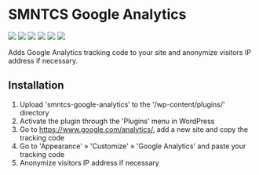 # SMNTCS Google Analytics

[![](https://img.shields.io/github/license/nielslange/smntcs-google-analytics.svg)](https://www.gnu.org/licenses/old-licenses/gpl-2.0.en.html)
[![](https://plugintests.com/plugins/smntcs-google-analytics/wp-badge.svg)](https://plugintests.com/plugins/smntcs-google-analytics/latest)
[![](https://plugintests.com/plugins/smntcs-google-analytics/php-badge.svg)](https://plugintests.com/plugins/smntcs-google-analytics/latest)
[![](https://img.shields.io/wordpress/plugin/dt/smntcs-google-analytics.svg)](https://wordpress.org/plugins/smntcs-google-analytics/)
[![](https://img.shields.io/wordpress/plugin/v/smntcs-google-analytics.svg)](https://wordpress.org/plugins/smntcs-google-analytics/)
[![](https://img.shields.io/github/tag/nielslange/smntcs-google-analytics.svg)](https://wordpress.org/plugins/smntcs-google-analytics/)

Adds Google Analytics tracking code to your site and anonymize visitors IP address if necessary.

## Installation

1. Upload 'smntcs-google-analytics’ to the '/wp-content/plugins/' directory
2. Activate the plugin through the 'Plugins' menu in WordPress
3. Go to https://www.google.com/analytics/, add a new site and copy the tracking code
4. Go to 'Appearance' » 'Customize' » 'Google Analytics' and paste your tracking code
5. Anonymize visitors IP address if necessary
